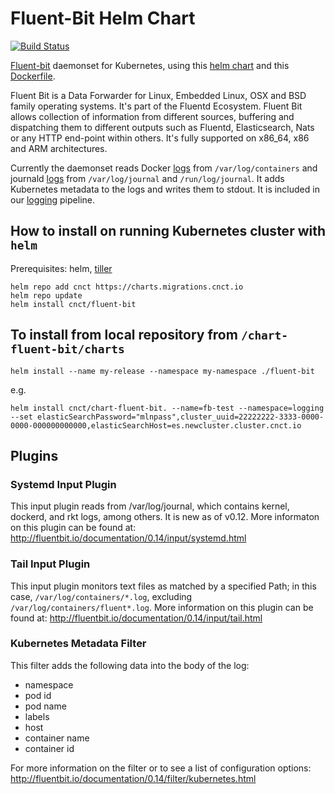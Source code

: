 # Fluent-Bit Helm Chart

[![Build Status][1]](https://jenkins.migrations.cnct.io/job/pipeline-fluent-bit/job/master)

[Fluent-bit][2] daemonset for Kubernetes, using this [helm chart][3] and this [Dockerfile][4].

Fluent Bit is a Data Forwarder for Linux, Embedded Linux, OSX and BSD family operating systems. It's part of the Fluentd Ecosystem. Fluent Bit allows collection of information from different sources, buffering and dispatching them to different outputs such as Fluentd, Elasticsearch, Nats or any HTTP end-point within others. It's fully supported on x86_64, x86 and ARM architectures.

Currently the daemonset reads Docker [logs][5] from `/var/log/containers` and journald [logs][6] from `/var/log/journal` and `/run/log/journal`. It adds Kubernetes metadata to the logs and writes them to stdout. It is included in our [logging][7] pipeline.

## How to install on running Kubernetes cluster with `helm`

Prerequisites: helm, [tiller][8]

    helm repo add cnct https://charts.migrations.cnct.io
    helm repo update
    helm install cnct/fluent-bit

## To install from local repository from `/chart-fluent-bit/charts`

    helm install --name my-release --namespace my-namespace ./fluent-bit

e.g.

    helm install cnct/chart-fluent-bit. --name=fb-test --namespace=logging --set elasticSearchPassword="mlnpass",cluster_uuid=22222222-3333-0000-0000-000000000000,elasticSearchHost=es.newcluster.cluster.cnct.io

## Plugins

### Systemd Input Plugin

This input plugin reads from /var/log/journal, which contains kernel, dockerd, and rkt logs, among others. It is new as of v0.12. More informaton on this plugin can be found at: http://fluentbit.io/documentation/0.14/input/systemd.html

### Tail Input Plugin

This input plugin monitors text files as matched by a specified Path; in this case, `/var/log/containers/*.log`, excluding `/var/log/containers/fluent*.log`. More information on this plugin can be found at: http://fluentbit.io/documentation/0.14/input/tail.html

### Kubernetes Metadata Filter

This filter adds the following data into the body of the log:

- namespace
- pod id
- pod name
- labels
- host
- container name
- container id

For more information on the filter or to see a list of configuration options: http://fluentbit.io/documentation/0.14/filter/kubernetes.html

[1]: https://jenkins.migrations.cnct.io/buildStatus/icon?job=pipeline-fluent-bit/master
[2]: http://fluentbit.io/
[3]: https://github.com/samsung-cnct/chart-fluent-bit/tree/master/charts/fluent-bit
[4]: https://github.com/samsung-cnct/chart-fluent-bit/blob/master/rootfs/fluent-bit/Dockerfile
[5]: https://docs.docker.com/engine/admin/logging/overview/
[6]: https://www.freedesktop.org/software/systemd/man/systemd-journald.service.html
[7]: https://github.com/samsung-cnct/chart-logging
[8]: https://docs.helm.sh/using_helm/
